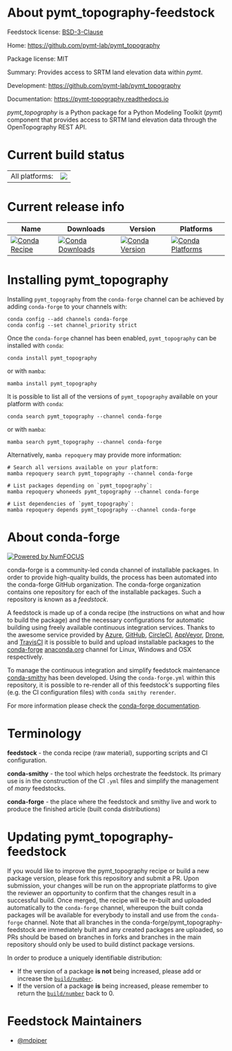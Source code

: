 About pymt_topography-feedstock
===============================

Feedstock license: [BSD-3-Clause](https://github.com/conda-forge/pymt_topography-feedstock/blob/main/LICENSE.txt)

Home: https://github.com/pymt-lab/pymt_topography

Package license: MIT

Summary: Provides access to SRTM land elevation data within *pymt*.

Development: https://github.com/pymt-lab/pymt_topography

Documentation: https://pymt-topography.readthedocs.io

*pymt_topography* is a Python package for a Python Modeling Toolkit (*pymt*)
component that provides access to SRTM land elevation data through the
OpenTopography REST API.


Current build status
====================


<table><tr><td>All platforms:</td>
    <td>
      <a href="https://dev.azure.com/conda-forge/feedstock-builds/_build/latest?definitionId=12130&branchName=main">
        <img src="https://dev.azure.com/conda-forge/feedstock-builds/_apis/build/status/pymt_topography-feedstock?branchName=main">
      </a>
    </td>
  </tr>
</table>

Current release info
====================

| Name | Downloads | Version | Platforms |
| --- | --- | --- | --- |
| [![Conda Recipe](https://img.shields.io/badge/recipe-pymt_topography-green.svg)](https://anaconda.org/conda-forge/pymt_topography) | [![Conda Downloads](https://img.shields.io/conda/dn/conda-forge/pymt_topography.svg)](https://anaconda.org/conda-forge/pymt_topography) | [![Conda Version](https://img.shields.io/conda/vn/conda-forge/pymt_topography.svg)](https://anaconda.org/conda-forge/pymt_topography) | [![Conda Platforms](https://img.shields.io/conda/pn/conda-forge/pymt_topography.svg)](https://anaconda.org/conda-forge/pymt_topography) |

Installing pymt_topography
==========================

Installing `pymt_topography` from the `conda-forge` channel can be achieved by adding `conda-forge` to your channels with:

```
conda config --add channels conda-forge
conda config --set channel_priority strict
```

Once the `conda-forge` channel has been enabled, `pymt_topography` can be installed with `conda`:

```
conda install pymt_topography
```

or with `mamba`:

```
mamba install pymt_topography
```

It is possible to list all of the versions of `pymt_topography` available on your platform with `conda`:

```
conda search pymt_topography --channel conda-forge
```

or with `mamba`:

```
mamba search pymt_topography --channel conda-forge
```

Alternatively, `mamba repoquery` may provide more information:

```
# Search all versions available on your platform:
mamba repoquery search pymt_topography --channel conda-forge

# List packages depending on `pymt_topography`:
mamba repoquery whoneeds pymt_topography --channel conda-forge

# List dependencies of `pymt_topography`:
mamba repoquery depends pymt_topography --channel conda-forge
```


About conda-forge
=================

[![Powered by
NumFOCUS](https://img.shields.io/badge/powered%20by-NumFOCUS-orange.svg?style=flat&colorA=E1523D&colorB=007D8A)](https://numfocus.org)

conda-forge is a community-led conda channel of installable packages.
In order to provide high-quality builds, the process has been automated into the
conda-forge GitHub organization. The conda-forge organization contains one repository
for each of the installable packages. Such a repository is known as a *feedstock*.

A feedstock is made up of a conda recipe (the instructions on what and how to build
the package) and the necessary configurations for automatic building using freely
available continuous integration services. Thanks to the awesome service provided by
[Azure](https://azure.microsoft.com/en-us/services/devops/), [GitHub](https://github.com/),
[CircleCI](https://circleci.com/), [AppVeyor](https://www.appveyor.com/),
[Drone](https://cloud.drone.io/welcome), and [TravisCI](https://travis-ci.com/)
it is possible to build and upload installable packages to the
[conda-forge](https://anaconda.org/conda-forge) [anaconda.org](https://anaconda.org/)
channel for Linux, Windows and OSX respectively.

To manage the continuous integration and simplify feedstock maintenance
[conda-smithy](https://github.com/conda-forge/conda-smithy) has been developed.
Using the ``conda-forge.yml`` within this repository, it is possible to re-render all of
this feedstock's supporting files (e.g. the CI configuration files) with ``conda smithy rerender``.

For more information please check the [conda-forge documentation](https://conda-forge.org/docs/).

Terminology
===========

**feedstock** - the conda recipe (raw material), supporting scripts and CI configuration.

**conda-smithy** - the tool which helps orchestrate the feedstock.
                   Its primary use is in the construction of the CI ``.yml`` files
                   and simplify the management of *many* feedstocks.

**conda-forge** - the place where the feedstock and smithy live and work to
                  produce the finished article (built conda distributions)


Updating pymt_topography-feedstock
==================================

If you would like to improve the pymt_topography recipe or build a new
package version, please fork this repository and submit a PR. Upon submission,
your changes will be run on the appropriate platforms to give the reviewer an
opportunity to confirm that the changes result in a successful build. Once
merged, the recipe will be re-built and uploaded automatically to the
`conda-forge` channel, whereupon the built conda packages will be available for
everybody to install and use from the `conda-forge` channel.
Note that all branches in the conda-forge/pymt_topography-feedstock are
immediately built and any created packages are uploaded, so PRs should be based
on branches in forks and branches in the main repository should only be used to
build distinct package versions.

In order to produce a uniquely identifiable distribution:
 * If the version of a package **is not** being increased, please add or increase
   the [``build/number``](https://docs.conda.io/projects/conda-build/en/latest/resources/define-metadata.html#build-number-and-string).
 * If the version of a package **is** being increased, please remember to return
   the [``build/number``](https://docs.conda.io/projects/conda-build/en/latest/resources/define-metadata.html#build-number-and-string)
   back to 0.

Feedstock Maintainers
=====================

* [@mdpiper](https://github.com/mdpiper/)

